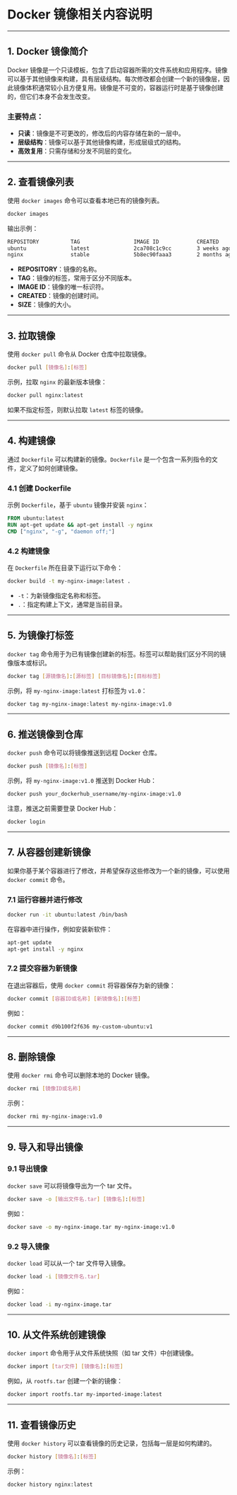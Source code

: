 # Docker 镜像相关内容说明

---

## 1. Docker 镜像简介

Docker 镜像是一个只读模板，包含了启动容器所需的文件系统和应用程序。镜像可以基于其他镜像来构建，具有层级结构。每次修改都会创建一个新的镜像层，因此镜像体积通常较小且方便复用。镜像是不可变的，容器运行时是基于镜像创建的，但它们本身不会发生改变。

### 主要特点：
- **只读**：镜像是不可更改的，修改后的内容存储在新的一层中。
- **层级结构**：镜像可以基于其他镜像构建，形成层级式的结构。
- **高效复用**：只需存储和分发不同层的变化。

---

## 2. 查看镜像列表

使用 `docker images` 命令可以查看本地已有的镜像列表。

```bash
docker images
```

输出示例：

```bash
REPOSITORY          TAG                 IMAGE ID            CREATED             SIZE
ubuntu              latest              2ca708c1c9cc        3 weeks ago         72.9MB
nginx               stable              5b8ec90faaa3        2 months ago        133MB
```

- **REPOSITORY**：镜像的名称。
- **TAG**：镜像的标签，常用于区分不同版本。
- **IMAGE ID**：镜像的唯一标识符。
- **CREATED**：镜像的创建时间。
- **SIZE**：镜像的大小。

---

## 3. 拉取镜像

使用 `docker pull` 命令从 Docker 仓库中拉取镜像。

```bash
docker pull [镜像名]:[标签]
```

示例，拉取 `nginx` 的最新版本镜像：

```bash
docker pull nginx:latest
```

如果不指定标签，则默认拉取 `latest` 标签的镜像。

---

## 4. 构建镜像

通过 `Dockerfile` 可以构建新的镜像。`Dockerfile` 是一个包含一系列指令的文件，定义了如何创建镜像。

### 4.1 创建 Dockerfile

示例 `Dockerfile`，基于 `ubuntu` 镜像并安装 `nginx`：

```Dockerfile
FROM ubuntu:latest
RUN apt-get update && apt-get install -y nginx
CMD ["nginx", "-g", "daemon off;"]
```

### 4.2 构建镜像

在 `Dockerfile` 所在目录下运行以下命令：

```bash
docker build -t my-nginx-image:latest .
```

- `-t`：为新镜像指定名称和标签。
- `.`：指定构建上下文，通常是当前目录。

---

## 5. 为镜像打标签

`docker tag` 命令用于为已有镜像创建新的标签。标签可以帮助我们区分不同的镜像版本或标识。

```bash
docker tag [源镜像名]:[源标签] [目标镜像名]:[目标标签]
```

示例，将 `my-nginx-image:latest` 打标签为 `v1.0`：

```bash
docker tag my-nginx-image:latest my-nginx-image:v1.0
```

---

## 6. 推送镜像到仓库

`docker push` 命令可以将镜像推送到远程 Docker 仓库。

```bash
docker push [镜像名]:[标签]
```

示例，将 `my-nginx-image:v1.0` 推送到 Docker Hub：

```bash
docker push your_dockerhub_username/my-nginx-image:v1.0
```

注意，推送之前需要登录 Docker Hub：

```bash
docker login
```

---

## 7. 从容器创建新镜像

如果你基于某个容器进行了修改，并希望保存这些修改为一个新的镜像，可以使用 `docker commit` 命令。

### 7.1 运行容器并进行修改

```bash
docker run -it ubuntu:latest /bin/bash
```

在容器中进行操作，例如安装新软件：

```bash
apt-get update
apt-get install -y nginx
```

### 7.2 提交容器为新镜像

在退出容器后，使用 `docker commit` 将容器保存为新的镜像：

```bash
docker commit [容器ID或名称] [新镜像名]:[标签]
```

例如：

```bash
docker commit d9b100f2f636 my-custom-ubuntu:v1
```

---

## 8. 删除镜像

使用 `docker rmi` 命令可以删除本地的 Docker 镜像。

```bash
docker rmi [镜像ID或名称]
```

示例：

```bash
docker rmi my-nginx-image:v1.0
```

---

## 9. 导入和导出镜像

### 9.1 导出镜像

`docker save` 可以将镜像导出为一个 tar 文件。

```bash
docker save -o [输出文件名.tar] [镜像名]:[标签]
```

例如：

```bash
docker save -o my-nginx-image.tar my-nginx-image:v1.0
```

### 9.2 导入镜像

`docker load` 可以从一个 tar 文件导入镜像。

```bash
docker load -i [镜像文件名.tar]
```

例如：

```bash
docker load -i my-nginx-image.tar
```

---

## 10. 从文件系统创建镜像

`docker import` 命令用于从文件系统快照（如 tar 文件）中创建镜像。

```bash
docker import [tar文件] [镜像名]:[标签]
```

例如，从 `rootfs.tar` 创建一个新的镜像：

```bash
docker import rootfs.tar my-imported-image:latest
```

---

## 11. 查看镜像历史

使用 `docker history` 可以查看镜像的历史记录，包括每一层是如何构建的。

```bash
docker history [镜像名]:[标签]
```

示例：

```bash
docker history nginx:latest
```
